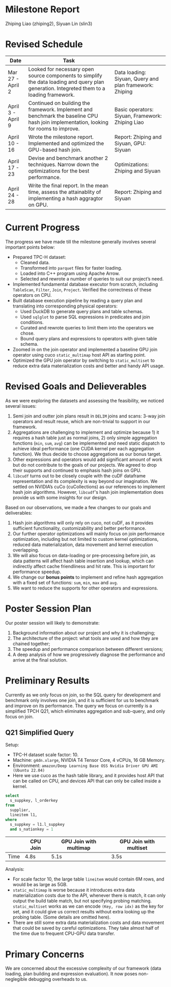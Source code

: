 # Milestone Report

Zhiping Liao (zhiping2), Siyuan Lin (slin3)

# Revised Schedule

| Date | Task |  |
| --- | --- | --- |
| Mar 27 - April 2 | Looked for necessary open source components to simplify the data loading and query plan generation. Integreted them to a loading framework. | Data loading: Siyuan, Query and plan framework: Zhiping |
| April 3 - April 9 | Continued on building the framework. Implement and benchmark the baseline CPU hash join implementation, looking for rooms to improve. | Basic operators: Siyuan, Framework: Zhiping Liao |
| April 10 - 16 | Wrote the milestone report. Implemented and optimized the GPU-based hash join. | Report: Zhiping and Siyuan, GPU: Siyuan |
| April 17 - 23 | Devise and benchmark another 2 techniques. Narrow down the optimizations for the best performance. | Optimizations: Zhiping and Siyuan |
| April 24 - 28 | Write the final report. In the mean time, assess the attainablity of implementing a hash aggragtor on GPU. | Report: Zhiping and Siyuan |

# Current Progress

The progress we have made till the milestone generally involves several important points below:

- Prepared TPC-H dataset:
    - Cleaned data.
    - Transformed into `parquet` files for faster loading.
    - Loaded into C++ program using Apache Arrow.
    - Selected and rewrote a number of queries to suit our project’s need.
- Implemented fundamental database executor from scratch, including `TableScan`, `Filter`, `Join`, `Project`. Verified the correctness of these operators on CPU.
- Built database execution pipeline by reading a query plan and translating into corresponding physical operators:
    - Used DuckDB to generate query plans and table schemas.
    - Used `sqlglot` to parse SQL expressions in predicates and join conditions.
    - Curated and rewrote queries to limit them into the operators we chose.
    - Bound query plans and expressions to operators with given table schema.
- Zoomed in on the join operator and implemented a baseline GPU join operator using cuco `static_multimap` host API as starting point.
- Optimized the GPU join operator by switching to `static_multiset` to reduce extra data materialization costs and better and handy API usage.

# Revised Goals and Delieverables

As we were exploring the datasets and assessing the feasibility, we noticed several issues:

1. Semi join and outter join plans result in `DELIM` joins and scans: 3-way join operators and result reuse, which are non-trivial to support in our framework.
2. Aggregations are challenging to implement and optimize because 1) it requires a hash table just as normal joins, 2) only simple aggregation functions (`min`, `sum`, `avg`) can be implemented and need static dispatch to achieve ideal performance (one CUDA kernel per each aggregation function). We thus decide to choose aggregations as our bonus target.
3. Other expressions and operators would add significant amount of work but do not contribute to the goals of our projects. We agreed to drop their supports and continued to emphasis hash joins on GPU.
4. `libcudf` turns out to be closely couple with the cuDF dataframe representation and its complexity is way beyond our imagination. We settled on NVIDIA’s cuCo (cuCollections) as our references to implement hash join algorithms. However, `libcudf`'s hash join implementation does provide us with some insights for our design.

Based on our observations, we made a few changes to our goals and deliverables:

1. Hash join algorithms will only rely on cuco, not cuDF, as it provides sufficient functionality, customizability and better performance. 
2. Our further operator optimizations will mainly focus on join performance optimization, including but not limited to custom kernel optimizations, reduced data materialization, data movement and kernel execution overlapping.
3. We will also focus on data-loading or pre-processing before join, as data patterns will affect hash table insertion and lookup, which can indirectly affect cache friendliness and hit rate. This is important for performance speedup.
4. We change our **bonus points** to implement and refine hash aggregation with a fixed set of functions: `sum`, `min`, `max` and `avg`.
5. We want to reduce the supports for other operators and expressions. 

# Poster Session Plan

Our poster session will likely to demonstrate:

1. Background information about our project and why it is challenging;
2. The architecture of the project: what tools are used and how they are chained together;
3. The speedup and performance comparison between different versions;
4. A deep analysis of how we progressively diagnose the performance and arrive at the final solution.

# Preliminary Results

Currently as we only focus on join, so the SQL query for development and benchmark only involves one join, and it is sufficient for us to benchmark and improve on its performance. The query we focus on currently is a simplified TPCH Q21, which eliminates aggregation and sub-query, and only focus on join.

## Q21 Simplified Query

Setup:

- TPC-H dataset scale factor: 10.
- Machine: `g4dn.xlarge`, NVIDIA T4 Tensor Core, 4 vCPUs, 16 GB Memory.
- Environment: `amazon/Deep Learning Base OSS Nvidia Driver GPU AMI (Ubuntu 22.04)`
- Here we use cuco as the hash table library, and it provides host API that can be called on CPU, and devices API that can only be called inside a kernel.

```sql
select
  s_suppkey, l_orderkey
from
  supplier,
  lineitem l1,
where
  s_suppkey = l1.l_suppkey
  and s_nationkey = 1
```

|  | CPU Join | GPU Join with multimap | GPU Join with multiset |
| --- | --- | --- | --- |
| Time | 4.8s | 5.1s | 3.5s |

Analysis:

- For scale factor 10, the large table `lineitem` would contain 6M rows, and would be as large as 5GB.
- `static_multimap` is worse because it introduces extra data materialization costs due to the API, whenever there is match, it can only output the build table match, but not specifying probing matching. `static_multiset`  works as we can encode `(Key, row idx)` as the key for set, and it could give us correct results without extra looking up the probing table. (Some details are omitted here).
- There are still some extra data materialization costs and data movement that could be saved by careful optimizations. They take almost half of the time due to frequent CPU-GPU data transfer.

# Primary Concerns

We are concerned about the excessive complexity of our framework (data loading, plan building and expression evaluation). It now poses non-neglegible debugging overheads to us.